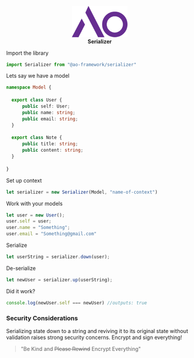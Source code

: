 <p align="center">
<img width="150" src="./assets/ao.logo.svg"><br>
<b>Serializer</b>
</p>

Import the library
```ts
import Serializer from "@ao-framework/serializer"
```
Lets say we have a model 
```ts
namespace Model {
  
  export class User {
      public self: User;
      public name: string;
      public email: string;
  }

  export class Note {
      public title: string;
      public content: string;
  }

}
```

Set up context
```ts
let serializer = new Serializer(Model, "name-of-context")
```

Work with your models
```ts
let user = new User();
user.self = user;
user.name = "Something";
user.email = "Something@gmail.com"
```

Serialize
```ts
let userString = serializer.down(user);
```

De-serialize
```ts
let newUser = serializer.up(userString);
```

Did it work?
```ts
console.log(newUser.self === newUser) //outputs: true
```

### Security Considerations
Serializing state down to a string and reviving it to its original state
without validation raises strong security concerns. Encrypt and sign everything!

<blockquote>
    "Be Kind and <strike>Please Rewind</strike> Encrypt Everything"
</blockquote>
